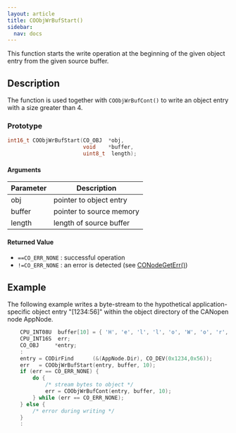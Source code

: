 ```yaml
---
layout: article
title: COObjWrBufStart()
sidebar:
  nav: docs
---
```


This function starts the write operation at the beginning of the given object entry from the given source buffer.

<!--more-->

## Description

The function is used together with `COObjWrBufCont()` to write an object entry with a size greater than 4.

### Prototype

```c
int16_t COObjWrBufStart(CO_OBJ  *obj,
                        void    *buffer,
                        uint8_t  length);
```

#### Arguments

| Parameter | Description |
| --- | --- |
| obj | pointer to object entry |
| buffer | pointer to source memory |
| length | length of source buffer |

#### Returned Value

- `==CO_ERR_NONE` : successful operation
- `!=CO_ERR_NONE` : an error is detected (see [CONodeGetErr()](/api_node/co-node-get-err))

## Example

The following example writes a byte-stream to the hypothetical application-specific object entry "[1234:56]" within the object directory of the CANopen node AppNode.

```c
    CPU_INT08U  buffer[10] = { 'H', 'e', 'l', 'l', 'o', 'W', 'o', 'r', 'l', 'd' };
    CPU_INT16S  err;
    CO_OBJ     *entry;
    :
    entry = CODirFind      (&(AppNode.Dir), CO_DEV(0x1234,0x56));
    err   = COObjWrBufStart(entry, buffer, 10);
    if (err == CO_ERR_NONE) {
        do {
            /* stream bytes to object */
            err = COObjWrBufCont(entry, buffer, 10);
        } while (err == CO_ERR_NONE);
    } else {
        /* error during writing */
    }
    :
```
